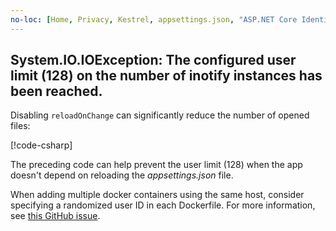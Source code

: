 ```yaml
---
no-loc: [Home, Privacy, Kestrel, appsettings.json, "ASP.NET Core Identity", cookie, Cookie, Blazor, "Blazor Server", "Blazor WebAssembly", "Identity", "Let's Encrypt", Razor, SignalR]
---
```


<a name="d128"></a>

## System.IO.IOException: The configured user limit (128) on the number of inotify instances has been reached.

Disabling `reloadOnChange` can significantly reduce the number of opened files:

[!code-csharp[](~/includes/docker-128/Program.cs?hightlight=14&name=snippet)]

The preceding code can help prevent the user limit (128) when the app doesn't depend on reloading the *appsettings.json* file.

When adding multiple docker containers using the same host, consider specifying a randomized user ID in each Dockerfile. For more information, see [this GitHub issue](https://github.com/dotnet/AspNetCore.Docs/issues/19814).
